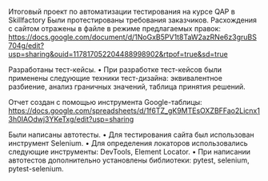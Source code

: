 Итоговый проект по автоматизации тестирования на курсе QAP в Skillfactory
Были протестированы требования заказчиков. Расхождения с сайтом отражены в файле в режиме предлагаемых правок: 
https://docs.google.com/document/d/1NoGxB5PV1t8TaW2azRNe6z3gruBS704g/edit?usp=sharing&ouid=117817052204488998902&rtpof=true&sd=true

Разработаны тест-кейсы. • При разработке тест-кейсов были применены следующие техники тест-дизайна: эквивалентное разбиение, анализ граничных значений, таблица принятия решений.

Отчет создан с помощью инструмента Google-таблицы: 
https://docs.google.com/spreadsheets/d/1f6TZ_gK9MTEsOXZBFFao2Licnx13h0IAOdwj3YKeTxg/edit?usp=sharing


Были написаны автотесты. • Для тестирования сайта был использован инструмент Selenium. • Для определения локаторов использовались следующие инструменты: DevTools, Element Locator. • При написании автотестов дополнительно установлены библиотеки: pytest, selenium, pytest-selenium. 
